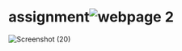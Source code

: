 # assignment![webpage 2](https://user-images.githubusercontent.com/113255348/201459963-8a6d668f-1b43-4092-b76e-b899ae607605.png)
![Screenshot (20)](https://user-images.githubusercontent.com/113255348/201459976-a5e066f3-9aa7-40ad-8add-187641d57834.png)
